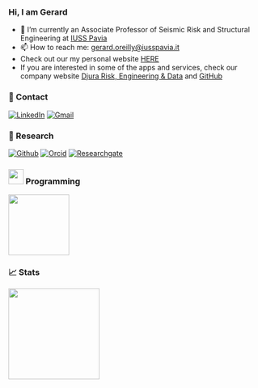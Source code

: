 <!-- Your badges -->
<!-- Profile View Count and GitStats -->

### Hi, I am Gerard 

- 🔭 I’m currently an Associate Professor of Seismic Risk and Structural Engineering at <a href="https://www.iusspavia.it/it">IUSS Pavia</a>
- 📫 How to reach me: gerard.oreilly@iusspavia.it
- Check out our my personal website <a href="https://gerardjoreilly.github.io/">HERE</a>
- If you are interested in some of the apps and services, check our company website <a href="https://www.djura.it">Djura Risk, Engineering & Data</a> and <a href="https://github.com/djura-risk-data-engineering">GitHub</a>

### 💬 Contact
[![LinkedIn](https://img.shields.io/badge/-LinkedIn-blue?style=flat&logo=Linkedin&logoColor=white)]([https://www.linkedin.com/in/davitshahnazaryan/](https://www.linkedin.com/in/gerard-o-reilly-19601732/))
[![Gmail](https://img.shields.io/badge/-Email-c14438?style=flat&logo=Gmail&logoColor=white)](mailto:gerard.oreilly@iusspavia.it)

### 📜 Research
[![Github](https://img.shields.io/badge/-Github-black?style=flat&labelColor=black&logo=github&logoColor=white)](https://gitstats.me/gerardjoreilly)
[![Orcid](https://img.shields.io/badge/-Orcid-white?style=flat&labelColor=white&logo=orcid&logoColor=green)](https://orcid.org/0000-0001-5497-030X)
[![Researchgate](https://img.shields.io/badge/-Researchgate-green?style=flat&labelColor=green&logo=researchgate&logoColor=white)](https://www.researchgate.net/profile/Gerard-Oreilly-2)

### <img src="https://media.giphy.com/media/WUlplcMpOCEmTGBtBW/giphy.gif" width="30"> Programming
<p>
<a href="https://github.com/gerardjoreilly">
  <img height="120em" src = "https://github-readme-stats.vercel.app/api/top-langs/?username=gerardjoreilly&theme=buefy&layout=compact&title_color=ffffff&bg_color=151515&text_color=FFFEFE">
</a>
</p>

### 📈 Stats

</a>
 <img height="180em" src="https://github-readme-stats.vercel.app/api?username=gerardjoreilly&&show_icons=true&title_color=ffffff&icon_color=ffdc40&text_color=ffffff&bg_color=151515">
</a>

<br>
